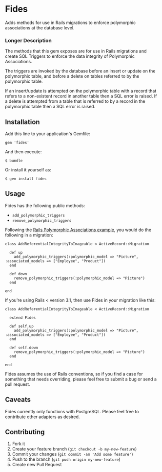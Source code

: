 # Fides

Adds methods for use in Rails migrations to enforce polymorphic associations at the database level.

### Longer Description

The methods that this gem exposes are for use in Rails migrations and create SQL Triggers to enforce
the data integrity of Polymorphic Associations.

The triggers are invoked by the database before an insert or update on the polymorphic table, and before 
a delete on tables referred to by the polymorphic table.

If an insert/update is attempted on the polymorphic table with a record that refers to a non-existent 
record in another table then a SQL error is raised. If a delete is attempted from a table that is 
referred to by a record in the polymorphic table then a SQL error is raised.

## Installation

Add this line to your application's Gemfile:

    gem 'fides'

And then execute:

    $ bundle

Or install it yourself as:

    $ gem install fides

## Usage

Fides has the following public methods:

- `add_polymorphic_triggers`
- `remove_polymorphic_triggers`

Following the [Rails Polymorphic Associations example](http://guides.rubyonrails.org/association_basics.html#polymorphic-associations),
you would do the following in a migration:

    class AddReferentialIntegrityToImageable < ActiveRecord::Migration

      def up
        add_polymorphic_triggers(:polymorphic_model => "Picture", :associated_models => ["Employee", "Product"])
      end

      def down
        remove_polymorphic_triggers(:polymorphic_model => "Picture")
      end
    
    end

If you're using Rails < version 3.1, then use Fides in your migration like this:

    class AddReferentialIntegrityToImageable < ActiveRecord::Migration

      extend Fides

      def self.up
        add_polymorphic_triggers(:polymorphic_model => "Picture", :associated_models => ["Employee", "Product"])
      end

      def self.down
        remove_polymorphic_triggers(:polymorphic_model => "Picture")
      end
    
    end

Fides assumes the use of Rails conventions, so if you find a case for something that needs overriding, 
please feel free to submit a bug or send a pull request.

## Caveats

Fides currently only functions with PostgreSQL. Please feel free to contribute other adapters as 
desired.

## Contributing

1. Fork it
2. Create your feature branch (`git checkout -b my-new-feature`)
3. Commit your changes (`git commit -am 'Add some feature'`)
4. Push to the branch (`git push origin my-new-feature`)
5. Create new Pull Request

